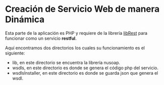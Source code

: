 # Creación de Servicio Web de manera Dinámica
Esta parte de la aplicación es PHP y requiere de la librería [libRest](https://github.com/bernardosegura/libRest) para funcionar como un servicio **restful**.

Aquí encontramos dos directorios los cuales su funcionamiento es el siguiente:
- lib, en este directorio se encuentra la librería nusoap.
- wsdls, en este directorio es donde se genera el código php del servicio.
- wsdlsInstaller, en este directorio es donde se guarda json que genera el wsdl.

